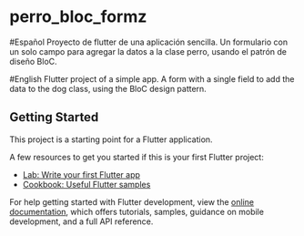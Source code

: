 # perro_bloc_formz
#Español
Proyecto de flutter de una aplicación sencilla.
Un formulario con un solo campo para agregar la datos a la clase perro, usando el patrón de diseño BloC.


#English
Flutter project of a simple app.
A form with a single field to add the data to the dog class, using the BloC design pattern.

## Getting Started

This project is a starting point for a Flutter application.

A few resources to get you started if this is your first Flutter project:

- [Lab: Write your first Flutter app](https://docs.flutter.dev/get-started/codelab)
- [Cookbook: Useful Flutter samples](https://docs.flutter.dev/cookbook)

For help getting started with Flutter development, view the
[online documentation](https://docs.flutter.dev/), which offers tutorials,
samples, guidance on mobile development, and a full API reference.
